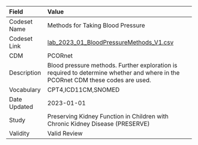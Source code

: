 |Field        |Value                                                                                                                           |
|:------------|:-------------------------------------------------------------------------------------------------------------------------------|
|Codeset Name |Methods for Taking Blood Pressure                                                                                               |
|Codeset Link |[lab_2023_01_BloodPressureMethods_V1.csv](https://github.com/PEDSnet/Variable-Dictionary/blob/main/lab_meas/lab_2023_01_BloodPressureMethods_V1.csv)|
|CDM          |PCORnet                                                                                                                         |
|Description  |Blood pressure methods. Further exploration is required to determine whether and where in the PCORnet CDM these codes are used. |
|Vocabulary   |CPT4,ICD11CM,SNOMED                                                                                                             |
|Date Updated |2023-01-01                                                                                                                      |
|Study        |Preserving Kidney Function in Children with Chronic Kidney Disease (PRESERVE)                                                   |
|Validity     |Valid Review                                                                                                                    |
